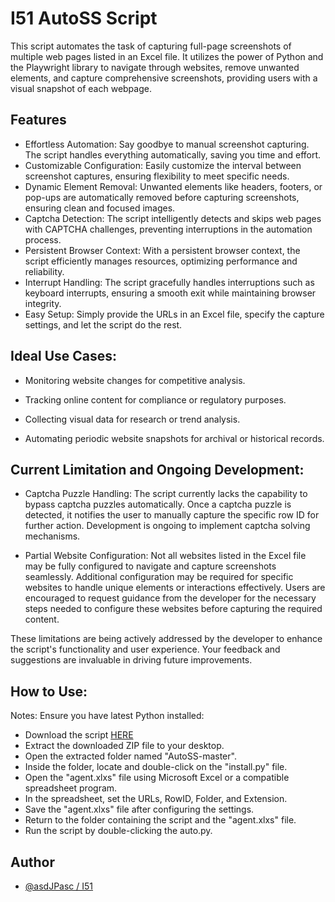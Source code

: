 
# I51 AutoSS Script

This script automates the task of capturing full-page screenshots of multiple web pages listed in an Excel file. It utilizes the power of Python and the Playwright library to navigate through websites, remove unwanted elements, and capture comprehensive screenshots, providing users with a visual snapshot of each webpage.


## Features

- Effortless Automation: Say goodbye to manual screenshot capturing. The script handles everything automatically, saving you time and effort.
- Customizable Configuration: Easily customize the interval between screenshot captures, ensuring flexibility to meet specific needs.
- Dynamic Element Removal: Unwanted elements like headers, footers, or pop-ups are automatically removed before capturing screenshots, ensuring clean and focused images.
- Captcha Detection: The script intelligently detects and skips web pages with CAPTCHA challenges, preventing interruptions in the automation process.
- Persistent Browser Context: With a persistent browser context, the script efficiently manages resources, optimizing performance and reliability.
- Interrupt Handling: The script gracefully handles interruptions such as keyboard interrupts, ensuring a smooth exit while maintaining browser integrity.
- Easy Setup: Simply provide the URLs in an Excel file, specify the capture settings, and let the script do the rest.


## Ideal Use Cases:
- Monitoring website changes for competitive analysis.

- Tracking online content for compliance or regulatory purposes.

- Collecting visual data for research or trend analysis.

- Automating periodic website snapshots for archival or historical records.
## Current Limitation and Ongoing Development:
- Captcha Puzzle Handling: The script currently lacks the capability to bypass captcha puzzles automatically. Once a captcha puzzle is detected, it notifies the user to manually capture the specific row ID for further action. Development is ongoing to implement captcha solving mechanisms.

- Partial Website Configuration: Not all websites listed in the Excel file may be fully configured to navigate and capture screenshots seamlessly. Additional configuration may be required for specific websites to handle unique elements or interactions effectively. Users are encouraged to request guidance from the developer for the necessary steps needed to configure these websites before capturing the required content.

These limitations are being actively addressed by the developer to enhance the script's functionality and user experience. Your feedback and suggestions are invaluable in driving future improvements.
## How to Use:
Notes: Ensure you have latest Python installed:

- Download the script [HERE](https://github.com/asdJPasc/AutoSS/archive/refs/heads/master.zip)
- Extract the downloaded ZIP file to your desktop.
- Open the extracted folder named "AutoSS-master".
- Inside the folder, locate and double-click on the "install.py" file.
- Open the "agent.xlxs" file using Microsoft Excel or a compatible spreadsheet program.
- In the spreadsheet, set the URLs, RowID, Folder, and Extension.
- Save the "agent.xlxs" file after configuring the settings.
- Return to the folder containing the script and the "agent.xlxs" file.
- Run the script by double-clicking the auto.py.
## Author

- [@asdJPasc / I51](https://github.com/asdJPasc)

